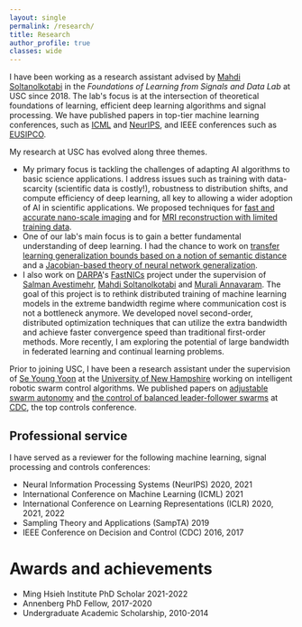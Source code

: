 ```yaml
---
layout: single
permalink: /research/
title: Research
author_profile: true
classes: wide
---
```


I have been working as a research assistant advised by [Mahdi Soltanolkotabi](https://viterbi-web.usc.edu/~soltanol/) in the _Foundations of Learning from Signals and Data Lab_ at USC since 2018. The lab's focus is at the intersection of theoretical foundations of learning, efficient deep learning algorithms and signal processing. We have published papers in top-tier machine learning conferences, such as [ICML](https://icml.cc/) and [NeurIPS](https://nips.cc/), and IEEE conferences such as [EUSIPCO](https://eusipco2020.org/).

My research at USC has evolved along three themes.
- My primary focus is tackling the challenges of adapting AI algorithms to basic science applications. I address issues such as training with data-scarcity (scientific data is costly!), robustness to distribution shifts, and compute efficiency of deep learning, all key to allowing a wider adoption of AI in scientific applications. We proposed techniques for [fast and accurate nano-scale imaging](/publications/2021-01-18-3d-phase-retrieval-at-nano-scale) and for [MRI reconstruction with limited training data](/publications/2021-07-01-data-augmentation-for-deep-learning).
- One of our lab's main focus is to gain a better fundamental understanding of deep learning. I had the chance to work on [transfer learning generalization bounds based on a notion of semantic distance](/publications/2020-12-12-minimax-lower-bounds-for-transfer-learning) and a [Jacobian-based theory of neural network generalization](/publications/2019-07-04-generalization-guarantees-for-neural-networks).
- I also work on [DARPA](https://www.darpa.mil/)'s [FastNICs](https://www.darpa.mil/program/fast-network-interface-cards) project under the supervision of [Salman Avestimehr](https://www.avestimehr.com/), [Mahdi Soltanolkotabi](https://viterbi-web.usc.edu/~soltanol/) and [Murali Annavaram](https://annavar.am/). The goal of this project is to rethink distributed training of machine learning models in the extreme bandwidth regime where communication cost is not a bottleneck anymore. We developed novel second-order, distributed optimization techniques that can utilize the extra bandwidth and achieve faster convergence speed than traditional first-order methods. More recently, I am exploring the potential of large bandwidth in federated learning and continual learning problems.

Prior to joining USC, I have been a research assistant under the supervision of [Se Young Yoon](https://ceps.unh.edu/person/se-young-yoon) at the [University of New Hampshire](https://www.unh.edu/) working on intelligent robotic swarm control algorithms. We published papers on [adjustable swarm autonomy](/publications/2016-12-12-coordination-of-multi-agent-leader-follower-system) and [the control of balanced leader-follower swarms](/publications/2017-12-12-coordination-of-balanced-leader-follower-swarms) at [CDC](http://cdc2016.ieeecss.org/), the top controls conference.  

## Professional service
I have served as a reviewer for the following machine learning, signal processing and controls conferences:
- Neural Information Processing Systems (NeurIPS) 2020, 2021
- International Conference on Machine Learning (ICML) 2021
- International Conference on Learning Representations (ICLR) 2020, 2021, 2022
- Sampling Theory and Applications (SampTA) 2019
- IEEE Conference on Decision and Control (CDC) 2016, 2017

# Awards and achievements
- Ming Hsieh Institute PhD Scholar 2021-2022
- Annenberg PhD Fellow, 2017-2020
- Undergraduate Academic Scholarship, 2010-2014

